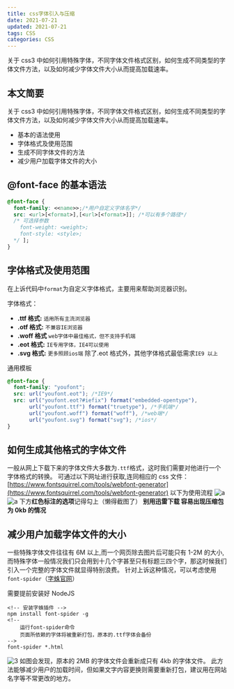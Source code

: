 ```yaml
---
title: css字体引入与压缩
date: 2021-07-21
updated: 2021-07-21
tags: CSS
categories: CSS
---
```

关于 css3 中如何引用特殊字体，不同字体文件格式区别，如何生成不同类型的字体文件方法，以及如何减少字体文件大小从而提高加载速率。
<!-- more -->
## 本文简要

关于 css3 中如何引用特殊字体，不同字体文件格式区别，如何生成不同类型的字体文件方法，以及如何减少字体文件大小从而提高加载速率。

- 基本的语法使用
- 字体格式及使用范围
- 生成不同字体文件的方法
- 减少用户加载字体文件的大小

## @font-face 的基本语法

```css
@font-face {
  font-family: <<name>>;/*用户自定义字体名字*/
  src: <url>[<format>],[<url>[<format>]]; /*可以有多个路径*/
  /* 可选择参数
    font-weight: <weight>;
    font-style: <style>;
  */ ];
}
```

## 字体格式及使用范围

在上诉代码中`format`为自定义字体格式，主要用来帮助浏览器识别。

字体格式：

- **.ttf 格式:** `适用所有主流浏览器`
- **.otf 格式:** `不兼容IE浏览器`
- **.woff 格式** `web字体中最佳格式，但不支持手机端`
- **.eot 格式:** `IE专用字体，IE4可以使用`
- **.svg 格式:** `更多照顾ios端`
除了.eot 格式外，其他字体格式最低需求`IE9 以上`

通用模板

```css
@font-face {
  font-family: "youfont";
  src: url("youfont.eot"); /*IE9*/
  src: url("youfont.eot?#iefix") format("embedded-opentype"), 
       url("youfont.ttf") format("truetype"), /*手机端*/ 
       url("youfont.woff") format("woff"), /*web端*/
       url("youfont.svg") format("svg"); /*ios*/
}
```

## 如何生成其他格式的字体文件

一般从网上下载下来的字体文件大多数为`.ttf`格式，这时我们需要对他进行一个字体格式的转换。
可通过以下网址进行获取,连同相应的 css 文件：
[https://www.fontsquirrel.com/tools/webfont-generator](https://www.fontsquirrel.com/tools/webfont-generator)
以下为使用流程
![a](1.png)
![a](2.png)
下方**红色标注的选项**记得勾上（懒得截图了）
**别用迅雷下载 容易出现压缩包为 0kb 的情况**

## 减少用户加载字体文件的大小

一些特殊字体文件往往有 6M 以上,而一个网页除去图片后可能只有 1-2M 的大小,而特殊字体一般情况我们只会用到十几个字甚至只有标题三四个字，那这时候我们引入一个完整的字体文件就显得特别浪费。
针对上诉这种情况，可以考虑使用`font-spider`（[字蛛官网](http://font-spider.org/)）

需要提前安装好 NodeJS

```Linux
<!-- 安装字蛛插件 -->
npm install font-spider -g
<!--
    运行font-spider命令
    页面所依赖的字体将被重新打包，原本的.ttf字体会备份
-->
font-spider *.html

```

![3](3.png)
如图会发现，原本的 2MB 的字体文件会重新成只有 4kb 的字体文件。
此方法能够减少用户的加载时间，但如果文字内容更换则需要重新打包，建议用在网站名字等不常更改的地方。
